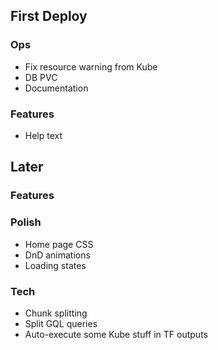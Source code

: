 ## First Deploy

### Ops

- Fix resource warning from Kube
- DB PVC
- Documentation

### Features

- Help text

## Later

### Features

### Polish

- Home page CSS
- DnD animations
- Loading states

### Tech

- Chunk splitting
- Split GQL queries
- Auto-execute some Kube stuff in TF outputs
